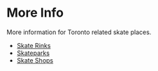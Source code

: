 # More Info

More information for Toronto related skate places.

- <a href="https://cloud8skate.com/more/skate-rinks" target="_blank">Skate Rinks</a>
- <a href="https://cloud8skate.com/more/skateparks" target="_blank">Skateparks</a>
- <a href="https://cloud8skate.com/more/skate-shops" target="_blank">Skate Shops</a>
